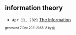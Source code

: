 ## information theory


* <code>Apr 11, 2021</code> [The Information](2021-04-11T18-17-33-the-information.md)

<sup><sub>generated 7 Dec 2021 21:55:18 by <a href='https://github.com/senorprogrammer/til'>til</a></sub></sup>
